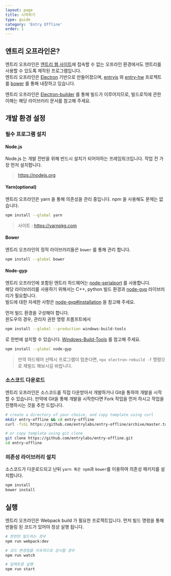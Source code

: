 ```yaml
---
layout: page
title: 시작하기
type: guide
category: 'Entry Offline'
order: 1
---
```


## 엔트리 오프라인은?

엔트리 오프라인은 [엔트리 웹 사이트](https://playentry.org/)에 접속할 수 없는 오프라인 환경에서도 엔트리를 사용할 수 있도록 제작된 프로그램입니다.  
엔트리 오프라인은 [Electron](https://electronjs.org/) 기반으로 만들어졌으며,
[entryjs](https://github.com/entrylabs/entryjs) 와 [entry-hw](https://github.com/entrylabs/entry-hw) 프로젝트를 [bower](https://bower.io/) 를 통해 내장하고 있습니다. 

엔트리 오프라인은 [Electron-builder](https://github.com/electron-userland/electron-builder) 를 통해 빌드가 이루어지므로, 빌드로직에 관한 이해는 해당 라이브러리 문서를 참고해 주세요. 

## 개발 환경 설정

### 필수 프로그램 설치
#### Node.js
Node.js 는 개발 전반을 위해 반드시 설치가 되어야하는 프레임워크입니다. 작업 전 가장 먼저 설치합니다.
> https://nodejs.org 
  
#### Yarn(optional)
엔트리 오프라인은 yarn 을 통해 의존성을 관리 중입니다. npm 을 사용해도 문제는 없습니다.
```bash
npm install --global yarn
```
> 사이트 : https://yarnpkg.com

#### Bower
엔트리 오프라인의 정적 라이브러리들은 `bower` 를 통해 관리 합니다.
```bash
npm install --global bower
```

#### Node-gyp
엔트리 오프라인에 포함된 엔트리 하드웨어는 [node-serialport](https://github.com/node-serialport/node-serialport) 를 사용합니다.  
해당 라이브러리를 사용하기 위해서는 C++, python 빌드 환경과 [node-gyp](https://github.com/nodejs/node-gyp) 라이브러리가 필요합니다.  
빌드에 대한 자세한 사항은 [node-gyp#installation](https://github.com/nodejs/node-gyp#installation) 을 참고해 주세요.

먼저 빌드 환경을 구성해야 합니다.  
윈도우의 경우, 관리자 권한 명령 프롬프트에서
```bash
npm install --global --production windows-build-tools
```
로 한번에 설치할 수 있습니다. [Windows-Build-Tools](https://github.com/felixrieseberg/windows-build-tools) 를 참고해 주세요.

```bash
npm install --global node-gyp
```

> 만약 하드웨어 선택시 프로그램이 멈춘다면,
> `npx electron-rebuild -f` 명령으로 재빌드 해보시길 바랍니다.

### 소스코드 다운로드
엔트리 오프라인은 소스코드를 직접 다운받아서 개발하거나 Git을 통하여 개발을 시작할 수 있습니다.
만약에 Git을 통해 개발을 시작한다면 Fork 작업을 먼저 하시고 작업을 진행하시는 것을 추천 드립니다.
```bash
# create a directory of your choice, and copy template using curl
mkdir entry-offline && cd entry-offline
curl -fsSL https://github.com/entrylabs/entry-offline/archive/master.tar.gz | tar -xz --strip-components 1

# or copy template using git clone
git clone https://github.com/entrylabs/entry-offline.git
cd entry-offline
```

### 의존성 라이브러리 설치
소스코드가 다운로드되고 난뒤 `yarn 혹은 npm`과 `bower`를 이용하여 의존성 패키지를 설치합니다.
```bash
npm install
bower install
```

## 실행

엔트리 오프라인은 Webpack build 가 필요한 프로젝트입니다.
먼저 빌드 명령을 통해 번들링 된 코드가 있어야 정상 실행 됩니다.

```bash
# 한번만 빌드하는 경우
npm run webpack:dev

# 코드 변경점을 지속적으로 감시할 경우
npm run watch
```

```bash
# 일렉트론 실행
npm run start
```
